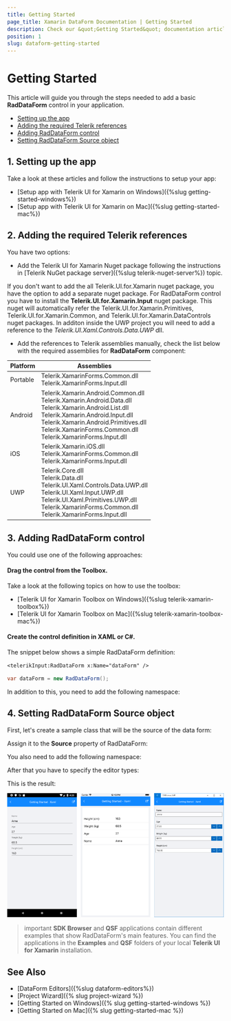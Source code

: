 ```yaml
---
title: Getting Started
page_title: Xamarin DataForm Documentation | Getting Started
description: Check our &quot;Getting Started&quot; documentation article for Telerik DataForm for Xamarin control.
position: 1
slug: dataform-getting-started
---
```


# Getting Started #

This article will guide you through the steps needed to add a basic **RadDataForm** control in your application.

* [Setting up the app](#1-setting-up-the-app)
* [Adding the required Telerik references](#2-adding-the-required-telerik-references)
* [Adding RadDataForm control](#3-adding-raddataform-control)
* [Setting RadDataForm Source object](#4-populating-radlistview-with-data)

## 1. Setting up the app

Take a look at these articles and follow the instructions to setup your app:

- [Setup app with Telerik UI for Xamarin on Windows]({%slug getting-started-windows%})
- [Setup app with Telerik UI for Xamarin on Mac]({%slug getting-started-mac%})

## 2. Adding the required Telerik references

You have two options:

* Add the Telerik UI for Xamarin Nuget package following the instructions in [Telerik NuGet package server]({%slug telerik-nuget-server%}) topic.

If you don't want to add the all Telerik.UI.for.Xamarin nuget package, you have the option to add a separate nuget package. For RadDataForm control you have to install the **Telerik.UI.for.Xamarin.Input** nuget package. This nuget will automatically refer the Telerik.UI.for.Xamarin.Primitives, Telerik.UI.for.Xamarin.Common, and Telerik.UI.for.Xamarin.DataControls nuget packages. In additon inside the UWP project you will need to add a reference to the *Telerik.UI.Xaml.Controls.Data.UWP* dll.

* Add the references to Telerik assemblies manually, check the list below with the required assemblies for **RadDataForm** component:

 Platform | Assemblies |
| -------- | ---------- |
| Portable | Telerik.XamarinForms.Common.dll<br/>Telerik.XamarinForms.Input.dll |
| Android  | Telerik.Xamarin.Android.Common.dll<br/>Telerik.Xamarin.Android.Data.dll<br/> Telerik.Xamarin.Android.List.dll<br/> Telerik.Xamarin.Android.Input.dll<br/>Telerik.Xamarin.Android.Primitives.dll<br/>Telerik.XamarinForms.Common.dll<br/>Telerik.XamarinForms.Input.dll |
| iOS      | Telerik.Xamarin.iOS.dll<br/>Telerik.XamarinForms.Common.dll<br/>Telerik.XamarinForms.Input.dll |
| UWP      | Telerik.Core.dll<br/>Telerik.Data.dll<br/>Telerik.UI.Xaml.Controls.Data.UWP.dll<br/>Telerik.UI.Xaml.Input.UWP.dll<br/>Telerik.UI.Xaml.Primitives.UWP.dll<br/>Telerik.XamarinForms.Common.dll<br/>Telerik.XamarinForms.Input.dll<br/>|

## 3. Adding RadDataForm control

You could use one of the following approaches:

#### Drag the control from the Toolbox. 

Take a look at the following topics on how to use the toolbox:

* [Telerik UI for Xamarin Toolbox on Windows]({%slug telerik-xamarin-toolbox%})
* [Telerik UI for Xamarin Toolbox on Mac]({%slug telerik-xamarin-toolbox-mac%})
	
#### Create the control definition in XAML or C#.

The snippet below shows a simple RadDataForm definition:

```XAML
<telerikInput:RadDataForm x:Name="dataForm" />
```
```C#
var dataForm = new RadDataForm();
```

In addition to this, you need to add the following namespace:

<snippet id='xmlns-telerikinput' />
<snippet id='ns-telerikinput' />

## 4. Setting RadDataForm Source object

First, let's create a sample class that will be the source of the data form:

<snippet id='dataform-gettingstarted-source'/>

Assign it to the **Source** property of RadDataForm:

<snippet id='dataform-gettingstarted-setup-xaml'/>
<snippet id='dataform-gettingstarted-setup-csharp'/>

You also need to add the following namespace:

<snippet id='xmlns-telerikinput'/>
<snippet id='ns-telerikinput'/>

After that you have to specify the editor types:

<snippet id='dataform-gettingstarted-register-editors'/>

This is the result:

![](images/dataform-gettingstarted.png)

>important **SDK Browser** and **QSF** applications contain different examples that show RadDataForm's main features. You can find the applications in the **Examples** and **QSF** folders of your local **Telerik UI for Xamarin** installation.
	
## See Also

- [DataForm Editors]({%slug dataform-editors%})
- [Project Wizard]({% slug project-wizard %})
- [Getting Started on Windows]({% slug getting-started-windows %})
- [Getting Started on Mac]({% slug getting-started-mac %})